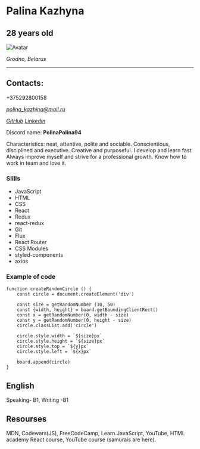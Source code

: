 # Palina Kazhyna
## 28 years old

![Avatar](https://avatars.githubusercontent.com/u/94382473?v=4)

*Grodno, Belarus*
*****

## Contacts:
+375292800158

*polina_kazhina@mail.ru*

*[GitHub](https://github.com/PolinaPolina94)*
*[Linkedin](https://www.linkedin.com/in/palina-kazhyna-9a016b245)*

Discord name: **PolinaPolina94**

Characteristics: neat, attentive, polite and sociable.
Conscientious, disciplined and executive. Creative and purposeful. 
I develop and learn fast. Always improve myself and strive for a professional growth. Know how to work in team and love it.

### Slills
- JavaScript
- HTML 
- CSS 
- React
- Redux
- react-redux
- Git 
- Flux
- React Router
- CSS Modules
- styled-components
- axios

### Example of code 

```
function createRandomCircle () {
    const circle = document.createElement('div')

    const size = getRandomNumber (10, 50)
    const {width, height} = board.getBoundingClientRect()
    const x = getRandomNumber(0, width - size)
    const y = getRandomNumber(0, height - size)
    circle.classList.add('circle')

    circle.style.width = `${size}px`
    circle.style.height = `${size}px`
    circle.style.top = `${y}px`
    circle.style.left = `${x}px`

    board.append(circle) 
}  
```
## English
Speaking- B1, Writing -B1

## Resourses 
MDN, Codewars(JS), FreeCodeCamp, Learn.JavaScript, YouTube, HTML academy React course, 
YouTube course (samurais are here).
